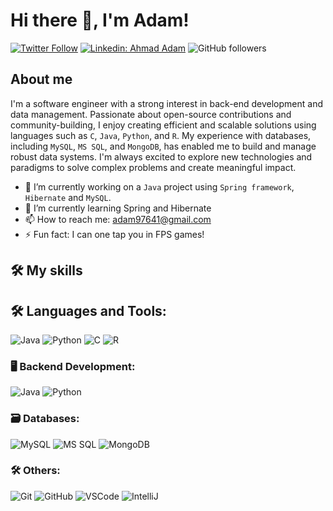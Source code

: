 # Hi there 👋, I'm Adam!

[![Twitter Follow](https://img.shields.io/twitter/follow/adamkeidz?style=social)](https://twitter.com/adamkeidz)
[![Linkedin: Ahmad Adam](https://img.shields.io/badge/-Adam-blue?style=flat-square&logo=Linkedin&logoColor=white&link=https://www.linkedin.com/in/adam-keidz/)](https://www.linkedin.com/in/ahmad-a-8bb2b1120/)
![GitHub followers](https://img.shields.io/github/followers/adamkeidz?label=Follow&style=social)

## About me 

I'm a software engineer with a strong interest in back-end development and data management. Passionate about open-source contributions and community-building, I enjoy creating efficient and scalable solutions using languages such as `C`, `Java`, `Python`, and `R`. My experience with databases, including `MySQL`, `MS SQL`, and `MongoDB`, has enabled me to build and manage robust data systems. I'm always excited to explore new technologies and paradigms to solve complex problems and create meaningful impact.


- 🔭 I’m currently working on a `Java` project using `Spring framework`, `Hibernate` and `MySQL`.
- 🌱 I’m currently learning Spring and Hibernate
- 📫 How to reach me: adam97641@gmail.com
- ⚡ Fun fact: I can one tap you in FPS games!

## 🛠️ My skills

## 🛠️ Languages and Tools:

<p>
    <img alt="Java" src="https://img.shields.io/badge/Java-%23ED8B00.svg?style=for-the-badge&logo=java&logoColor=white"/>
    <img alt="Python" src="https://img.shields.io/badge/Python-%233776AB.svg?style=for-the-badge&logo=python&logoColor=white"/>
    <img alt="C" src="https://img.shields.io/badge/c-%2300599C.svg?style=for-the-badge&logo=c&logoColor=white"/>
    <img alt="R" src="https://img.shields.io/badge/r-%23276DC3.svg?style=for-the-badge&logo=r&logoColor=white"/>
</p>


### 🖥️ Backend Development:

<p>
    <img alt="Java" src="https://img.shields.io/badge/Java-%23ED8B00.svg?style=for-the-badge&logo=java&logoColor=white"/>
    <img alt="Python" src="https://img.shields.io/badge/Python-%233776AB.svg?style=for-the-badge&logo=python&logoColor=white"/>
</p>

### 🗃️ Databases:

<p>
    <img alt="MySQL" src="https://img.shields.io/badge/MySQL-%234479A1.svg?style=for-the-badge&logo=mysql&logoColor=white"/>
    <img alt="MS SQL" src="https://img.shields.io/badge/Microsoft%20SQL%20Server-%23CC2927.svg?style=for-the-badge&logo=microsoft-sql-server&logoColor=white"/>
    <img alt="MongoDB" src="https://img.shields.io/badge/MongoDB-%2347A248.svg?style=for-the-badge&logo=mongodb&logoColor=white"/>
</p>

### 🛠️ Others:

<p>
    <img alt="Git" src="https://img.shields.io/badge/Git-%23F05032.svg?style=for-the-badge&logo=git&logoColor=white"/>
    <img alt="GitHub" src="https://img.shields.io/badge/GitHub-%23121011.svg?style=for-the-badge&logo=github&logoColor=white"/>
    <img alt="VSCode" src="https://img.shields.io/badge/Visual%20Studio%20Code-%23007ACC.svg?style=for-the-badge&logo=visual-studio-code&logoColor=white"/>
    <img alt="IntelliJ" src="https://img.shields.io/badge/IntelliJ%20IDEA-%23000000.svg?style=for-the-badge&logo=intellij-idea&logoColor=white"/>
</p>




